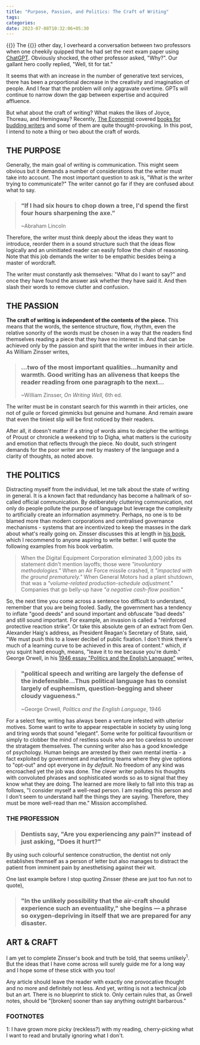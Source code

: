 ```yaml
---
title: "Purpose, Passion, and Politics: The Craft of Writing"
tags:
categories: 
date: 2023-07-08T10:32:06+05:30
---
```


{{<dropcap>}} The {{</dropcap>}} other day, I overheard a conversation between two professors when one cheekily quipped that he had set the next exam paper using [ChatGPT][2]. Obviously shocked, the other professor asked, "Why?". Our gallant hero coolly replied, "Well, tit for tat."   

It seems that with an increase in the number of generative text services, there has been a proportional decrease in the creativity and imagination of people. And I fear that the problem will only aggravate overtime. GPTs will continue to narrow down the gap between expertise and acquired affluence.   

But what about the craft of writing? What makes the likes of Joyce, Thoreau, and Hemingway? Recently, [The Economist][0] covered [books for budding writers][1] and some of them are quite thought-provoking. In this post, I intend to note a thing or two about the craft of words. 


## THE PURPOSE    

Generally, the main goal of writing is communication. This might seem obvious but it demands a number of considerations that the writer must take into account. The most important question to ask is, "What is the writer trying to communicate?" The writer cannot go far if they are confused about what to say.  

> ### “If I had six hours to chop down a tree, I'd spend the first four hours sharpening the axe.” 
> ~Abraham Lincoln   

Therefore, the writer must think deeply about the ideas they want to introduce, reorder them in a sound structure such that the ideas flow logically and an uninitiated reader can easily follow the chain of reasoning. Note that this job demands the writer to be empathic besides being a master of wordcraft.   

The writer must constantly ask themselves: "What do I want to say?" and once they have found the answer ask whether they have said it. And then slash their words to remove clutter and confusion.     


## THE PASSION

**The craft of writing is independent of the contents of the piece.** This means that the words, the sentence structure, flow, rhythm, even the relative sonority of the words must be chosen in a way that the readers find themselves reading a piece that they have no interest in. And that can be achieved only by the passion and spirit that the writer imbues in their article. As William Zinsser writes, 

> ### ...two of the most important qualities...humanity and warmth. Good writing has an aliveness that keeps the reader reading from one paragraph to the next...   
> ~William Zinsser, _On Writing Well_, 6th ed.   

The writer must be in constant search for this warmth in their articles, one not of guile or forced gimmicks but genuine and humane. And remain aware that even the tiniest slip will be first noticed by their readers.   

After all, it doesn't matter if a string of words aims to decipher the writings of Proust or chronicle a weekend trip to Digha, what matters is the curiosity and emotion that reflects through the piece. No doubt, such stringent demands for the poor writer are met by mastery of the language and a clarity of thoughts, as noted above.   


## THE POLITICS   

Distracting myself from the individual, let me talk about the state of writing in general. It is a known fact that redundancy has become a hallmark of so-called official communication. By deliberately cluttering communication, not only do people pollute the purpose of language but leverage the complexity to artificially create an information asymmetry. Perhaps, no one is to be blamed more than modern corporations and centralised governance mechanisms - systems that are incentivized to keep the masses in the dark about what's really going on. Zinsser discusses this at length in [his book][3], which I recommend to anyone aspiring to write better. I will quote the following examples from his book verbatim.

> When the Digital Equipment Corporation eliminated 3,000 jobs its statement didn't mention layoffs; those were _"involuntary methodologies."_ When an Air Force missile crashed, it _"impacted with the ground prematurely."_ When General Motors had a plant shutdown, that was a _"volume-related production-schedule adjustment."_ Companies that go belly-up have _"a negative cash-flow position."_    

So, the next time you come across a sentence too difficult to understand, remember that you are being fooled. Sadly, the government has a tendency to inflate "good deeds" and sound important and obfuscate "bad deeds" and still sound important. For example, an invasion is called a "reinforced protective reaction strike". Or take this absolute gem of an extract from Gen. Alexander Haig's address, as President Reagan's Secretary of State, said, "We must push this to a lower decibel of public fixation. I don't think there's much of a learning curve to be achieved in this area of content." which, if you squint hard enough, means, "leave it to me because you're dumb." George Orwell, in his [1946 essay "Politics and the English Language"][4] writes,  

> ### "political speech and writing are largely the defense of the indefensible...Thus political language has to consist largely of euphemism, question-begging and sheer cloudy vagueness."
> ~George Orwell, _Politics and the English Language_, 1946     

For a select few, writing has always been a venture infested with ulterior motives. Some want to write to appear respectable in society by using long and tiring words that sound "elegant". Some write for political favouritism or simply to clobber the mind of restless souls who are too careless to uncover the stratagem themselves. The cunning writer also has a good knowledge of psychology. Human beings are arrested by their own mental inertia - a fact exploited by government and marketing teams where they give options to "opt-out" and opt everyone in _by default_. No freedom of any kind was encroached yet the job was done. The clever writer pollutes his thoughts with convoluted phrases and sophisticated words so as to signal that they know what they are doing. The learned are more likely to fall into this trap as follows, "I consider myself a well-read person. I am reading this person and I don't seem to understand half the things they are saying. Therefore, they must be more well-read than me." Mission accomplished.   

### THE PROFESSION   

> ### Dentists say, "Are you experiencing any pain?" instead of just asking, "Does it hurt?"  

By using such colourful sentence construction, the dentist not only establishes themself as a person of letter but also manages to distract the patient from imminent pain by anesthetising against their wit.   

One last example before I stop quoting Zinsser (these are just too fun not to quote),  
> ### "In the unlikely possibility that the air-craft should experience such an eventuality," she begins — a phrase so oxygen-depriving in itself that we are prepared for any disaster.


## ART & CRAFT      

I am yet to complete Zinsser's book and truth be told, that seems unlikely<sup>1</sup>. But the ideas that I have come across will surely guide me for a long way and I hope some of these stick with you too! 

Any article should leave the reader with exactly one provocative thought and no more and definitely not less. And yet, writing is not a technical job but an art. There is no blueprint to stick to. Only certain rules that, as Orwell notes, should be "[broken] sooner than say anything outright barbarous."   

### FOOTNOTES 

1: I have grown more picky (reckless?) with my reading, cherry-picking what I want to read and brutally ignoring what I don't. 

[0]: https://www.economist.com
[1]: https://www.economist.com/the-economist-reads/2022/09/09/what-to-read-to-become-a-better-writer
[2]: https://chat.openai.com
[3]: https://www.goodreads.com/book/show/53343.On_Writing_Well
[4]: https://bioinfo.uib.es/~joemiro/RecEscr/PoliticsandEngLang.pdf


